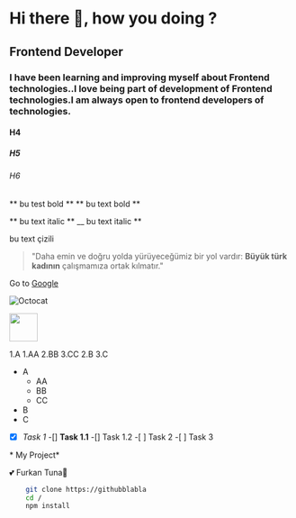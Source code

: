 <!--Headers-->

# Hi there :star_struck:, how you doing ? 

## Frontend Developer

### I have been learning and improving myself about Frontend technologies..I love being part of development of Frontend technologies.I am always open to frontend developers of technologies.

#### H4

##### H5

###### H6

<!--Bold-->

** bu test bold **
** bu text bold **

<!--İtalic -->

** bu text italic **
\_\_ bu text italic \*\*

<!--Strikethrough  -->

bu text çizili

<!--Quoting -->

> "Daha emin ve doğru yolda yürüyeceğümiz bir yol vardır: **Büyük türk kadının** çalışmamıza ortak kılmatır."

<!--Links -->

Go to [Google][İnstagram]

<!-- İmage-->

![Octocat](https://octodex.github.com/images/yaktocat.png)

<img src="https://octodex.github.com/images/yaktocat.png" width="50" height="50">

<!--Lists -->

1.A
1.AA
2.BB
3.CC
2.B
3.C

- A
  - AA
  - BB
  - CC
- B
- C

<!-- Task List -->

-[x] _Task 1_
-[] **Task 1.1**
-[] Task 1.2 -[ ] Task 2 -[ ] Task 3

<!--Ignoring Markdown -->

\* My Project\*

<!--Emoji -->

:two_hearts: Furkan Tuna:blue_heart:

```bash
    git clone https://githubblabla
    cd /
    npm install
```

[Google]: https:/www.google.com
[İnstagram]: https.//www.instagram.com
[Octocat]: https://octodex.github.com/images/yaktocat.pnp
